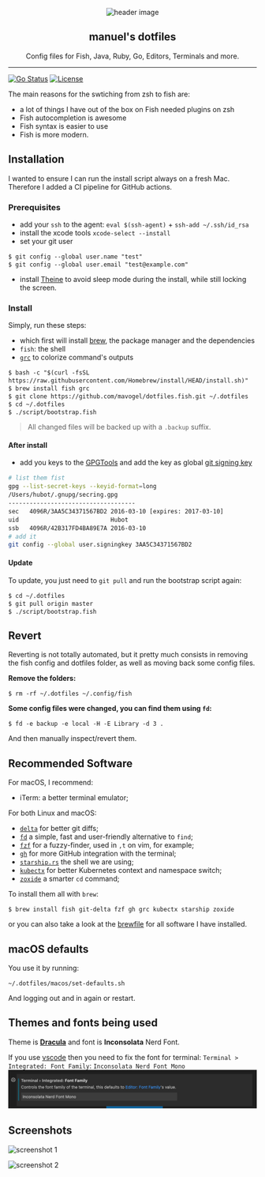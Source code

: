 <p align="center">
  <img alt="header image" src="https://raw.githubusercontent.com/mavogel/dotfiles.fish/master/docs/header.svg" height="350" />
  <h2 align="center">manuel's dotfiles</h2>
  <p align="center">Config files for Fish, Java, Ruby, Go, Editors, Terminals and more.</p>
</p>

---

[![Go Status](https://github.com/mavogel/dotfiles.fish/workflows/test/badge.svg)](https://github.com/mavogel/dotfiles.fish/actions)
[![License](https://img.shields.io/badge/license-MIT-blue.svg)](https://github.com/mavogel/dotfiles.fish/blob/main/LICENSE)  

The main reasons for the swtiching from zsh to fish are:

- a lot of things I have out of the box on Fish needed plugins on zsh
- Fish autocompletion is awesome
- Fish syntax is easier to use
- Fish is more modern.

## Installation
I wanted to ensure I can run the install script always on a fresh Mac. Therefore I added a CI pipeline for GitHub actions.

### Prerequisites
- add your `ssh` to the agent: `eval $(ssh-agent)` + `ssh-add ~/.ssh/id_rsa`
- install the xcode tools `xcode-select --install`
- set your git user
```console
$ git config --global user.name "test"
$ git config --global user.email "test@example.com"
```
- install [Theine](https://apps.apple.com/de/app/theine/id955848755?mt=12) to avoid sleep mode during the install, while still locking the screen.
### Install

Simply, run these steps:
- which first will install [brew](https://brew.sh), the package manager and the dependencies
- `fish`: the shell
- [`grc`](https://github.com/garabik/grc) to colorize command's outputs

```console
$ bash -c "$(curl -fsSL https://raw.githubusercontent.com/Homebrew/install/HEAD/install.sh)"
$ brew install fish grc
$ git clone https://github.com/mavogel/dotfiles.fish.git ~/.dotfiles
$ cd ~/.dotfiles
$ ./script/bootstrap.fish
```

> All changed files will be backed up with a `.backup` suffix.

#### After install
- add you keys to the [GPGTools](https://gpgtools.org/) and add the key as global [git signing key](https://docs.github.com/en/authentication/managing-commit-signature-verification/telling-git-about-your-signing-key)
```sh
# list them fist
gpg --list-secret-keys --keyid-format=long
/Users/hubot/.gnupg/secring.gpg
------------------------------------
sec   4096R/3AA5C34371567BD2 2016-03-10 [expires: 2017-03-10]
uid                          Hubot 
ssb   4096R/42B317FD4BA89E7A 2016-03-10
# add it
git config --global user.signingkey 3AA5C34371567BD2
```

#### Update

To update, you just need to `git pull` and run the bootstrap script again:

```console
$ cd ~/.dotfiles
$ git pull origin master
$ ./script/bootstrap.fish
```

## Revert

Reverting is not totally automated, but it pretty much consists in removing
the fish config and dotfiles folder, as well as moving back some config files.

**Remove the folders:**

```console
$ rm -rf ~/.dotfiles ~/.config/fish
```

**Some config files were changed, you can find them using `fd`:**

```console
$ fd -e backup -e local -H -E Library -d 3 .
```

And then manually inspect/revert them.

## Recommended Software

For macOS, I recommend:

- iTerm: a better terminal emulator;

For both Linux and macOS:

- [`delta`](https://github.com/dandavison/delta) for better git diffs;
- [`fd`](https://github.com/sharkdp/fd) a simple, fast and user-friendly alternative to `find`;
- [`fzf`](https://github.com/junegunn/fzf) for a fuzzy-finder, used in `,t` on vim, for example;
- [`gh`](https://github.com/cli/cli) for more GitHub integration with the terminal;
- [`starship.rs`](https://starship.rs) the shell we are using;
- [`kubectx`](https://github.com/ahmetb/kubectx) for better Kubernetes context and namespace switch;
- [`zoxide`](https://github.com/ajeetdsouza/zoxide) a smarter `cd` command;

To install them all with `brew`:

```console
$ brew install fish git-delta fzf gh grc kubectx starship zoxide
```

or you can also take a look at the [brewfile](brewfile) for all software I have installed.

## macOS defaults

You use it by running:

```console
~/.dotfiles/macos/set-defaults.sh
```

And logging out and in again or restart.

## Themes and fonts being used

Theme is **[Dracula](https://draculatheme.com)** and font is **Inconsolata**
Nerd Font.

If you use [vscode](https://code.visualstudio.com/) then you need to fix the font for terminal:
`Terminal > Integrated: Font Family`: `Inconsolata Nerd Font Mono`
![vscode-terminal-font][vsctfont]

## Screenshots

![screenshot 1][scrn1]

![screenshot 2][scrn2]

[scrn1]: /docs/screenshot1.png
[scrn2]: /docs/screenshot2.png
[vsctfont]: /docs/vscode-terminal-font.png
